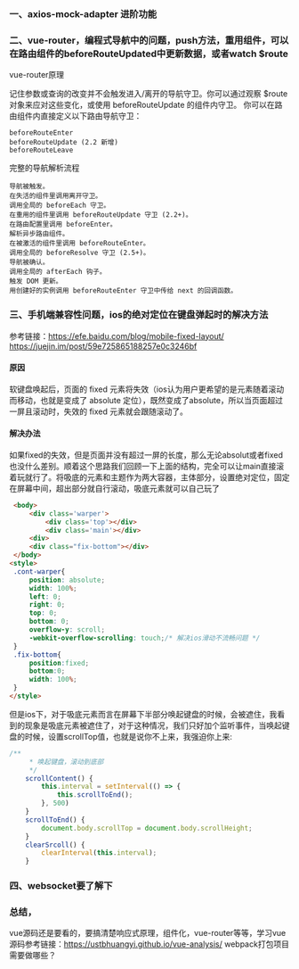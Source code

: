 ### 一、axios-mock-adapter 进阶功能
### 二、vue-router，编程式导航中的问题，push方法，重用组件，可以在路由组件的beforeRouteUpdated中更新数据，或者watch $route
  vue-router原理
  
  记住参数或查询的改变并不会触发进入/离开的导航守卫。你可以通过观察 $route 对象来应对这些变化，或使用 beforeRouteUpdate 的组件内守卫。
  你可以在路由组件内直接定义以下路由导航守卫：
  
    beforeRouteEnter
    beforeRouteUpdate (2.2 新增)
    beforeRouteLeave
    
   完整的导航解析流程
   
    导航被触发。
    在失活的组件里调用离开守卫。
    调用全局的 beforeEach 守卫。
    在重用的组件里调用 beforeRouteUpdate 守卫 (2.2+)。
    在路由配置里调用 beforeEnter。
    解析异步路由组件。
    在被激活的组件里调用 beforeRouteEnter。
    调用全局的 beforeResolve 守卫 (2.5+)。
    导航被确认。
    调用全局的 afterEach 钩子。
    触发 DOM 更新。
    用创建好的实例调用 beforeRouteEnter 守卫中传给 next 的回调函数。
### 三、手机端兼容性问题，ios的绝对定位在键盘弹起时的解决方法
参考链接：https://efe.baidu.com/blog/mobile-fixed-layout/  https://juejin.im/post/59e725865188257e0c3246bf

#### 原因
   软键盘唤起后，页面的 fixed 元素将失效（ios认为用户更希望的是元素随着滚动而移动，也就是变成了 absolute 定位），既然变成了absolute，所以当页面超过一屏且滚动时，失效的 fixed 元素就会跟随滚动了。
#### 解决办法
  如果fixed的失效，但是页面并没有超过一屏的长度，那么无论absolut或者fixed也没什么差别。顺着这个思路我们回顾一下上面的结构，完全可以让main直接滚着玩就行了。将吸底的元素和主题作为两大容器，主体部分，设置绝对定位，固定在屏幕中间，超出部分就自行滚动，吸底元素就可以自己玩了

```html
 <body>
     <div class='warper'>
         <div class='top'></div>
         <div class='main'></div>
     <div>
     <div class="fix-bottom"></div>
 </body>
<style>
 .cont-warper{
     position: absolute;
     width: 100%;
     left: 0;
     right: 0;
     top: 0;
     bottom: 0;
     overflow-y: scroll;
     -webkit-overflow-scrolling: touch;/* 解决ios滑动不流畅问题 */
 }
 .fix-bottom{
     position:fixed;
     bottom:0;
     width: 100%;
 }
</style>
```
但是ios下，对于吸底元素而言在屏幕下半部分唤起键盘的时候，会被遮住，我看到的现象是吸底元素被遮住了，对于这种情况，我们只好加个监听事件，当唤起键盘的时候，设置scrollTop值，也就是说你不上来，我强迫你上来:
```js
/**
     * 唤起键盘，滚动到底部
     */
    scrollContent() {
        this.interval = setInterval(() => {
            this.scrollToEnd();
        }, 500)
    }
    scrollToEnd() {
        document.body.scrollTop = document.body.scrollHeight;
    }
    clearSrcoll() {
        clearInterval(this.interval);
    }
```

### 四、websocket要了解下

### 总结，
  vue源码还是要看的，要搞清楚响应式原理，组件化，vue-router等等，学习vue源码参考链接：https://ustbhuangyi.github.io/vue-analysis/
  webpack打包项目需要做哪些？


